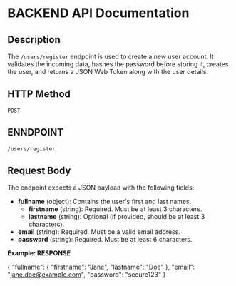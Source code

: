 # BACKEND API Documentation

## Description
The `/users/register` endpoint is used to create a new user account. It validates the incoming data, hashes the password before storing it, creates the user, and returns a JSON Web Token along with the user details.

## HTTP Method
`POST`

## ENNDPOINT
`/users/register`

## Request Body
The endpoint expects a JSON payload with the following fields:

- **fullname** (object): Contains the user's first and last names.
  - **firstname** (string): Required. Must be at least 3 characters.
  - **lastname** (string): Optional (if provided, should be at least 3 characters).
- **email** (string): Required. Must be a valid email address.
- **password** (string): Required. Must be at least 6 characters.

**Example: RESPONSE**






{
  "fullname": {
    "firstname": "Jane",
    "lastname": "Doe"
  },
  "email": "jane.doe@example.com",
  "password": "secure123"
}